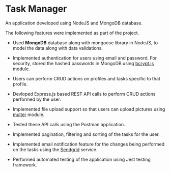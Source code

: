 # Task Manager

An application developed using NodeJS and MongoDB database.

The following features were implemented as part of the project.

* Used **MongoDB** database along with mongoose library in NodeJS, to model the data along with data validations.

* Implemented authentication for users using email and password. For security, stored the hashed passwords in MongoDB using [bcrypt.js](https://www.npmjs.com/package/bcrypt) module. 

* Users can perform CRUD actions on profiles and tasks specific to that profile.

* Devloped Express.js based REST API calls to perform CRUD actions performed by the user.

* Implemented file upload support so that users can upload pictures using [multer](https://www.npmjs.com/package/multer) module.

* Tested these API calls using the Postman application.

* Implemented pagination, filtering and sorting of the tasks for the user.

* Implemented email notification feature for the changes being performed on the tasks using the [Sendgrid](https://sendgrid.com/docs/for-developers/sending-email/quickstart-nodejs/) service.

* Performed automated testing of the application using Jest testing framework.
